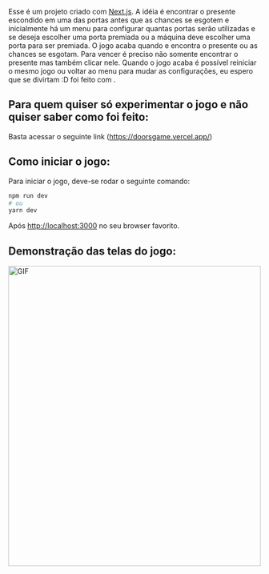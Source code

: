 Esse é um projeto criado com [Next.js](https://nextjs.org/).
A idéia é encontrar o presente escondido em uma das portas antes que as chances se esgotem e inicialmente há
um menu para configurar quantas portas serão utilizadas e se deseja escolher uma porta premiada ou a máquina deve escolher uma porta para ser premiada. 
O jogo acaba quando e encontra o presente ou as chances se esgotam.
Para vencer é preciso não somente encontrar o presente mas também clicar nele.
Quando o jogo acaba é possível reiniciar o mesmo jogo ou voltar ao menu para mudar as configurações, eu espero
que se divirtam :D foi feito com .

## Para quem quiser só experimentar o jogo e não quiser saber como foi feito:
Basta acessar o seguinte link (https://doorsgame.vercel.app/)

## Como iniciar o jogo:

Para iniciar o jogo, deve-se rodar o seguinte comando:

```bash
npm run dev
# ou
yarn dev
```

Após [http://localhost:3000](http://localhost:3000) no seu browser favorito.

## Demonstração das telas do jogo:

<img align="right" alt="GIF" src="https://github.com/thalesor/doors-game/blob/main/application.gif?raw=true" width="100%" height="600" />

